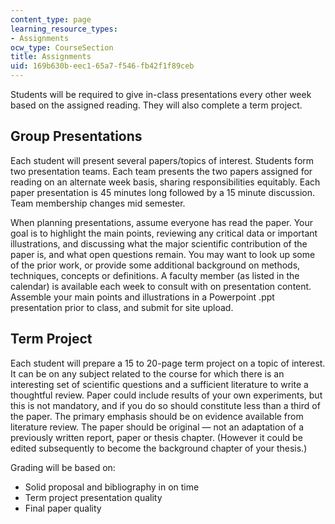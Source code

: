 ```yaml
---
content_type: page
learning_resource_types:
- Assignments
ocw_type: CourseSection
title: Assignments
uid: 169b630b-eec1-65a7-f546-fb42f1f89ceb
---
```


Students will be required to give in-class presentations every other week based on the assigned reading. They will also complete a term project.

Group Presentations
-------------------

Each student will present several papers/topics of interest. Students form two presentation teams. Each team presents the two papers assigned for reading on an alternate week basis, sharing responsibilities equitably. Each paper presentation is 45 minutes long followed by a 15 minute discussion. Team membership changes mid semester.

When planning presentations, assume everyone has read the paper. Your goal is to highlight the main points, reviewing any critical data or important illustrations, and discussing what the major scientific contribution of the paper is, and what open questions remain. You may want to look up some of the prior work, or provide some additional background on methods, techniques, concepts or definitions. A faculty member (as listed in the calendar) is available each week to consult with on presentation content. Assemble your main points and illustrations in a Powerpoint .ppt presentation prior to class, and submit for site upload.

Term Project
------------

Each student will prepare a 15 to 20-page term project on a topic of interest. It can be on any subject related to the course for which there is an interesting set of scientific questions and a sufficient literature to write a thoughtful review. Paper could include results of your own experiments, but this is not mandatory, and if you do so should constitute less than a third of the paper. The primary emphasis should be on evidence available from literature review. The paper should be original — not an adaptation of a previously written report, paper or thesis chapter. (However it could be edited subsequently to become the background chapter of your thesis.)

Grading will be based on:

*   Solid proposal and bibliography in on time
*   Term project presentation quality
*   Final paper quality
